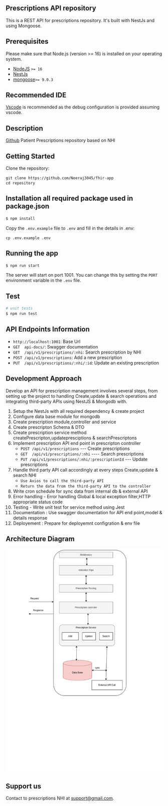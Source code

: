 ## Prescriptions API repository 

 This is a REST API for prescriptions repository. It's built with NestJs and using Mongoose.

## Prerequisites
Please make sure that Node.js (version >= 16) is installed on your operating system.

- [NodeJS](https://nodejs.org/en/) `>= 16`
- [NestJs](https://nestjs.com/)
- [mongoose](https://www.npmjs.com/package/mongoose)`>= 9.0.3`


## Recommended IDE

[Vscode](https://code.visualstudio.com/) is recommended as the debug configuration is provided assuming vscode.


## Description

[Github](https://github.com/Neeraj3045/fhir-app) Patient Prescriptions repository based on NHI

## Getting Started

Clone the repository:

```
git clone https://github.com/Neeraj3045/fhir-app
cd repository
```

## Installation all required package used in package.json

```bash
$ npm install
```

Copy the `.env.example` file to `.env` and fill in the details in .env:

```
cp .env.example .env
```

## Running the app

```bash
$ npm run start
```
The server will start on port 1001. You can change this by setting the `PORT` environment variable in the `.env` file.

## Test

```bash
# unit tests
$ npm run test
```

## API Endpoints Information

- `http://localhost:1001`: Base Url
- `GET  api-docs/`: Swagger documentation
- `GET  /api/v1/prescriptions/:nhi`: Search prescription by NHI
- `POST /api/v1/prescriptions`: Add a new prescription
- `PUT  /api/v1/prescriptions/:nhi/:id`: Update an existing prescription

## Development Approach

Develop an API for prescription management involves several steps, from setting up the project to handling Create,update & search operations and integrating third-party APIs using NestJS & Mongodb with.

1. Setup the NestJs with all required dependency & create project 
2. Configure data base module for mongodb
3. Create prescription module,controller and service
4. Create prescripton Schema & DTO 
5. Create prescription service method createPrescripton,updatepresciptions & searchPrescriptons
6. Implement prescription API end point in prescripton controller
   - `POST /api/v1/prescriptions` --- Create prescriptions
   - `GET  /api/v1/prescriptions/:nhi` ---- Search prescriptions
   - `PUT /api/v1/prescriptions/:nhi/:prescriptionId` --- Update prescriptions 
7. Handle third party API call accordingly at every steps Create,update & search NHI
   -  `Use Axios to call the third-party API`
   -  `Return the data from the third-party API to the controller`
8. Write cron schedule for sync data from internal db & external API
9. Error handling - Error handling Global & local exception filter,HTTP appropriate status code
10. Testing - Write unit test for service method using Jest
11. Documentation : Use swagger documentation for API end point,model & details response 
12. Deployement : Prepare for deployemnt configration & env file

## Architecture Diagram
![alt text](/public/Fhir-Architecture.drawio.png)

## Support us


Contact to prescriptions NHI at support@gmail.com.


